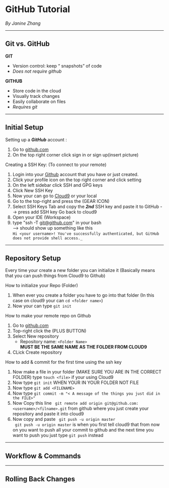 # GitHub Tutorial

_By Janine Zhang_

---
## Git vs. GitHub

**GIT**  

* Version control: keep “ snapshots” of code
* _Does not require github_

**GITHUB**

* Store code in the cloud
* Visually track changes
* Easily collaborate on files
* _Requires git_

---
## Initial Setup

Setting up a _**GitHub**_ account :
1. Go to [github.com](Github.com)
2. On the top right corner click sign in or sign up(insert picture)

Creating a SSH Key: (To connect to your remote)
1. Login into your [Github](github.com) account that you have or just created.
2. Click your profile icon on the top right corner and click setting
3. On the left sidebar click SSH and GPG keys
4. Click New SSH Key
5. Now your can go to [Cloud9](c9.io/login) or your local
6. Go to the top-right and press the (GEAR ICON)
7. Select SSH Keys Tab and copy the _**2nd**_ SSH key and paste it to GitHub --> press add SSH key 
 Go back to cloud9
1. Open your IDE (Workspace)
2. type "ssh -T git@github.com" in your bash  
--> should show up  something like this  
```Hi <your username>! You've successfully authenticated, but GitHub does not provide shell access._```


---
## Repository Setup

Every time your create a new folder you can initialize it (Basically means that you can push things from Cloud9 to Github)

How to initialize your Repo (Folder)  
1. When ever you create a folder you have to go into that folder (In this case on cloud9 your can ```cd <folder name>```)
2. Now your can type ```git init```

How to make your remote repo on Github  
1. Go to [github.com](Github)
2. Top-right click the (PLUS BUTTON)
3. Select New repository 
      * Repository name: ```<Folder Name>```  
      **MUST BE THE SAME NAME AS THE FOLDER FROM CLOUD9**
4. CLick Create repository  

How to add & commit for the first time using the ssh key 
1. Now make a file in your folder (MAKE SURE YOU ARE IN THE CORRECT FOLDER)  type ```touch <file>``` if your using Cloud9
2. Now type ```git init``` WHEN YOUR IN YOUR FOLDER NOT FILE
3. Now type ```git add <FILENAME>```
4. Now type ```git commit -m "< A message of the things you just did in the FILE>"```
5. Now Copy this line ``` git remote add origin git@github.com:<username>/<filname>.git``` from github where you just create your repository and paste it into cloud9
6. Now copy and paste ``` git push -u origin master```  
``` git push -u origin master``` is when you first tell cloud9 that from now on you want to push all your commit to github and the next time you want to push you just type ``` git push ``` instead

---
## Workflow & Commands



---
## Rolling Back Changes